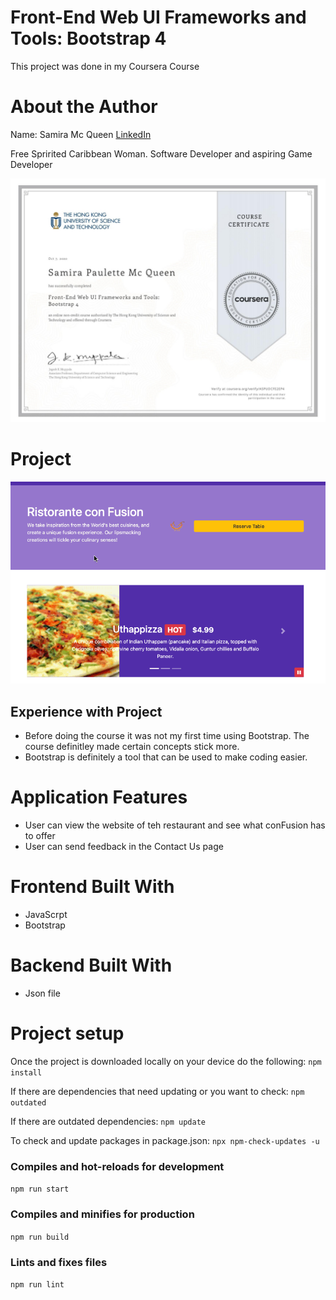 # Front-End Web UI Frameworks and Tools: Bootstrap 4
This project was done in my Coursera Course

# About the Author
Name: Samira Mc Queen
[LinkedIn](https://www.linkedin.com/in/samira-mc-queen-1882431a7/)

Free Spririted Caribbean Woman.
Software Developer and aspiring Game Developer

![Certification](./img/Certificate.png)
# Project 
![Video](img/Bootstrap-Exercise.gif)

## Experience with Project
- Before doing the course it was not my first time using Bootstrap. The course definitley made certain concepts stick more. 
- Bootstrap is definitely a tool that can be used to make coding easier. 

# Application Features
- User can view the website of teh restaurant and see what conFusion has to offer
- User can send feedback in the Contact Us page

# Frontend Built With
- JavaScrpt
- Bootstrap

# Backend Built With
- Json file

# Project setup
Once the project is downloaded locally on your device do the following:
`
npm install
`

If there are dependencies that need updating or you want to check:
`
npm outdated
`

If there are outdated dependencies:
`
npm update
`

To check and update packages in package.json:
`
npx npm-check-updates -u
`

### Compiles and hot-reloads for development
`
npm run start
`

### Compiles and minifies for production
`
npm run build
`

### Lints and fixes files
`
npm run lint
`
